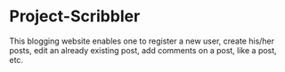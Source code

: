 # Project-Scribbler
This blogging website enables one to register a new user, create his/her posts, edit an already existing post, add comments on a post, like a post, etc.
